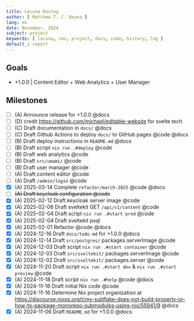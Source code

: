 ```yaml
---
title: Lacuna Devlog
author: [ Matthew T. C. Boyea ]
lang: en
date: November, 2024
subject: project
keywords: [ lacuna, cms, project, docs, code, history, log ]
default_: report
---
```


## Goals

- +1.0.0 | Content Editor + Web Analytics + User Manager

## Milestones

- [ ] (A) Announce release for +1.0.0 @docs
- [ ] (D) credit https://github.com/michael/editable-website for svelte tech
- [ ] (C) Draft documentation in `docs/` @docs
- [ ] (C) Draft Github Actions to deploy `docs/` to GitHub pages @code @docs
- [ ] (B) Draft deploy instructions in `README.md` @docs
- [ ] (B) Draft script `nix run .#deploy` @code
- [ ] (B) Draft web analytics @code
- [ ] (B) Draft `src/umami/` @code
- [ ] (B) Draft user manager @code
- [ ] (A) Draft content editor @code
- [ ] (A) Draft `/admin/login` @code
- [x] (A) 2025-03-14 Complete `refactor/march-2025` @code @docs
- [ ] ~~(A) Draft keycloak configuration @code~~
- [x] (A) 2025-02-12 Draft keycloak server image @code
- [x] (A) 2025-02-06 Draft sveltekit GET `/api/v1/content` @code
- [x] (A) 2025-02-04 Draft script `nix run .#start prod` @code
- [x] (A) 2025-02-04 Draft sveltekit psql
- [x] (A) 2025-02-01 Refactor @code @docs
- [x] (A) 2024-12-16 Draft `docs/todo.md` for +1.0.0 @docs
- [x] (A) 2024-12-14 Draft `src/postgres/` packages.serverImage @code
- [x] (A) 2024-12-03 Draft script `nix run .#start container` @code
- [x] (A) 2024-12-03 Draft `src/sveltekit/` packages.serverImage @code
- [x] (A) 2024-12-02 Draft `src/sveltekit/` packages.server @code
- [x] (A) 2024-11-20 Draft script `nix run .#start dev` & `nix run .#start preview` @code
- [x] (A) 2024-11-18 Draft script `nix run .#help` @code @docs
- [x] (A) 2024-11-16 Draft initial Nix code @code
- [x] (A) 2024-11-16 Determine Nix project organization at https://discourse.nixos.org/t/my-subflake-does-not-build-properly-or-how-to-package-monorepo-submodules-using-nix/55941/9 @docs
- [x] (A) 2024-11-06 Draft `README.md` for +1.0.0 @docs
